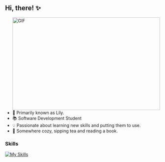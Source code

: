 ## Hi, there! ✨

<div style="overflow: hidden;">
    <img align="right" width="480" height="300" alt="GIF" src="https://www.iiserkol.ac.in/~cds/assets/image/intro_to_comp_programming.jpg"  alt="ERROR">

- 🌸 Primarily known as Lily.
- 📚 Software Development Student
- 💡 Passionate about learning new skills and putting them to use.
- 📍 Somewhere cozy, sipping tea and reading a book.

### Skills
[![My Skills](https://skillicons.dev/icons?i=python)](https://skillicons.dev)

<!---
liviadfsilva/liviadfsilva is a ✨ special ✨ repository because its `README.md` (this file) appears on your GitHub profile.
You can click the Preview link to take a look at your changes.
--->
